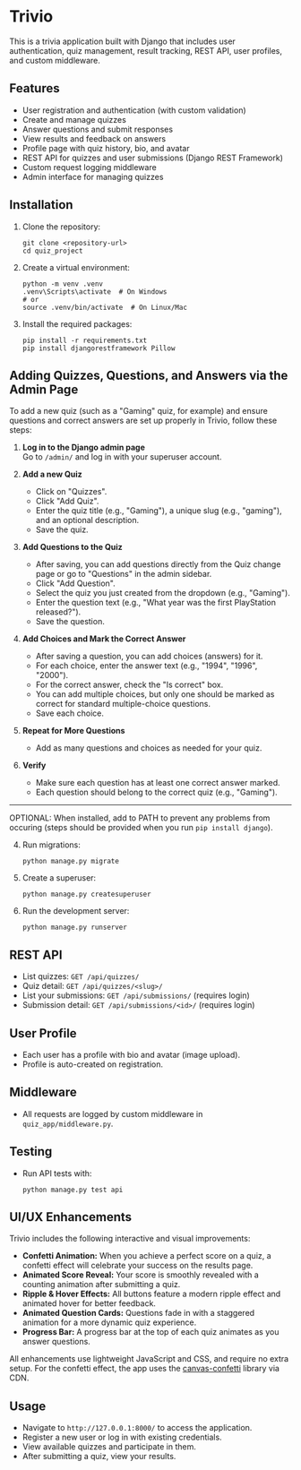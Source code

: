 
# Trivio

This is a trivia application built with Django that includes user authentication, quiz management, result tracking, REST API, user profiles, and custom middleware.

## Features

- User registration and authentication (with custom validation)
- Create and manage quizzes
- Answer questions and submit responses
- View results and feedback on answers
- Profile page with quiz history, bio, and avatar
- REST API for quizzes and user submissions (Django REST Framework)
- Custom request logging middleware
- Admin interface for managing quizzes

## Installation

1. Clone the repository:
   ```
   git clone <repository-url>
   cd quiz_project
   ```

2. Create a virtual environment:
   ```
   python -m venv .venv
   .venv\Scripts\activate  # On Windows
   # or
   source .venv/bin/activate  # On Linux/Mac
   ```

3. Install the required packages:
   ```
   pip install -r requirements.txt
   pip install djangorestframework Pillow
   ```

## Adding Quizzes, Questions, and Answers via the Admin Page

To add a new quiz (such as a "Gaming" quiz, for example) and ensure questions and correct answers are set up properly in Trivio, follow these steps:

1. **Log in to the Django admin page**  
   Go to `/admin/` and log in with your superuser account.

2. **Add a new Quiz**  
   - Click on "Quizzes".
   - Click "Add Quiz".
   - Enter the quiz title (e.g., "Gaming"), a unique slug (e.g., "gaming"), and an optional description.
   - Save the quiz.

3. **Add Questions to the Quiz**  
   - After saving, you can add questions directly from the Quiz change page or go to "Questions" in the admin sidebar.
   - Click "Add Question".
   - Select the quiz you just created from the dropdown (e.g., "Gaming").
   - Enter the question text (e.g., "What year was the first PlayStation released?").
   - Save the question.

4. **Add Choices and Mark the Correct Answer**  
   - After saving a question, you can add choices (answers) for it.
   - For each choice, enter the answer text (e.g., "1994", "1996", "2000").
   - For the correct answer, check the "Is correct" box.
   - You can add multiple choices, but only one should be marked as correct for standard multiple-choice questions.
   - Save each choice.

5. **Repeat for More Questions**  
   - Add as many questions and choices as needed for your quiz.

6. **Verify**  
   - Make sure each question has at least one correct answer marked.
   - Each question should belong to the correct quiz (e.g., "Gaming").

---

   OPTIONAL: When installed, add to PATH to prevent any problems from occuring (steps should be provided when you run ```pip install django```).


4. Run migrations:
   ```
   python manage.py migrate
   ```

5. Create a superuser:
   ```
   python manage.py createsuperuser
   ```

6. Run the development server:
   ```
   python manage.py runserver
   ```



## REST API
- List quizzes: `GET /api/quizzes/`
- Quiz detail: `GET /api/quizzes/<slug>/`
- List your submissions: `GET /api/submissions/` (requires login)
- Submission detail: `GET /api/submissions/<id>/` (requires login)

## User Profile
- Each user has a profile with bio and avatar (image upload).
- Profile is auto-created on registration.

## Middleware
- All requests are logged by custom middleware in `quiz_app/middleware.py`.

## Testing
- Run API tests with:
  ```
  python manage.py test api
  ```

## UI/UX Enhancements

Trivio includes the following interactive and visual improvements:

- **Confetti Animation:** When you achieve a perfect score on a quiz, a confetti effect will celebrate your success on the results page.
- **Animated Score Reveal:** Your score is smoothly revealed with a counting animation after submitting a quiz.
- **Ripple & Hover Effects:** All buttons feature a modern ripple effect and animated hover for better feedback.
- **Animated Question Cards:** Questions fade in with a staggered animation for a more dynamic quiz experience.
- **Progress Bar:** A progress bar at the top of each quiz animates as you answer questions.

All enhancements use lightweight JavaScript and CSS, and require no extra setup. For the confetti effect, the app uses the [canvas-confetti](https://www.npmjs.com/package/canvas-confetti) library via CDN.

## Usage

- Navigate to `http://127.0.0.1:8000/` to access the application.
- Register a new user or log in with existing credentials.
- View available quizzes and participate in them.
- After submitting a quiz, view your results.
